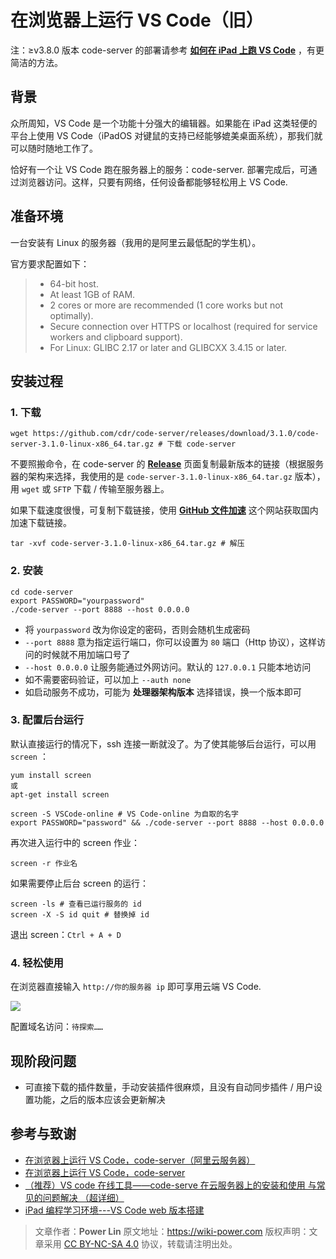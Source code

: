# 在浏览器上运行 VS Code（旧）

注：≥v3.8.0 版本 code-server 的部署请参考 [**如何在 iPad 上跑 VS Code**](https://wiki-power.com/如何在iPad上运行VSCode) ，有更简洁的方法。

## 背景

众所周知，VS Code 是一个功能十分强大的编辑器。如果能在 iPad 这类轻便的平台上使用 VS Code（iPadOS 对键鼠的支持已经能够媲美桌面系统），那我们就可以随时随地工作了。

恰好有一个让 VS Code 跑在服务器上的服务：code-server. 部署完成后，可通过浏览器访问。这样，只要有网络，任何设备都能够轻松用上 VS Code.

## 准备环境

一台安装有 Linux 的服务器（我用的是阿里云最低配的学生机）。

官方要求配置如下：

> - 64-bit host.
> - At least 1GB of RAM.
> - 2 cores or more are recommended (1 core works but not optimally).
> - Secure connection over HTTPS or localhost (required for service workers and clipboard support).
> - For Linux: GLIBC 2.17 or later and GLIBCXX 3.4.15 or later.

## 安装过程

### 1. 下载

```shell
wget https://github.com/cdr/code-server/releases/download/3.1.0/code-server-3.1.0-linux-x86_64.tar.gz # 下载 code-server
```

不要照搬命令，在 code-server 的 [**Release**](https://github.com/cdr/code-server/releases) 页面复制最新版本的链接（根据服务器的架构来选择，我使用的是 `code-server-3.1.0-linux-x86_64.tar.gz` 版本），用 `wget` 或 `SFTP` 下载 / 传输至服务器上。

如果下载速度很慢，可复制下载链接，使用 [**GitHub 文件加速**](https://gh.api.99988866.xyz/) 这个网站获取国内加速下载链接。

```shell
tar -xvf code-server-3.1.0-linux-x86_64.tar.gz # 解压
```

### 2. 安装

```shell
cd code-server
export PASSWORD="yourpassword"
./code-server --port 8888 --host 0.0.0.0
```

- 将 `yourpassword` 改为你设定的密码，否则会随机生成密码
- `--port 8888` 意为指定运行端口，你可以设置为 `80` 端口（Http 协议），这样访问的时候就不用加端口号了
- `--host 0.0.0.0` 让服务能通过外网访问。默认的 `127.0.0.1` 只能本地访问
- 如不需要密码验证，可以加上 `--auth none`
- 如启动服务不成功，可能为 **处理器架构版本** 选择错误，换一个版本即可

### 3. 配置后台运行

默认直接运行的情况下，ssh 连接一断就没了。为了使其能够后台运行，可以用 `screen` ：

```shell
yum install screen
或
apt-get install screen
```

```shell
screen -S VSCode-online # VS Code-online 为自取的名字
export PASSWORD="password" && ./code-server --port 8888 --host 0.0.0.0
```

再次进入运行中的 screen 作业：

```shell
screen -r 作业名
```

如果需要停止后台 screen 的运行：

```shell
screen -ls # 查看已运行服务的 id
screen -X -S id quit # 替换掉 id
```

退出 screen：`Ctrl + A + D`

### 4. 轻松使用

在浏览器直接输入 `http://你的服务器 ip` 即可享用云端 VS Code.

![](https://wiki-media-1253965369.cos.ap-guangzhou.myqcloud.com/img/20200413181001.jpg)

配置域名访问：`待探索……`

## 现阶段问题

- 可直接下载的插件数量，手动安装插件很麻烦，且没有自动同步插件 / 用户设置功能，之后的版本应该会更新解决

## 参考与致谢

- [在浏览器上运行 VS Code，code-server（阿里云服务器）](https://copyfuture.com/blogs-details/20200405045150018h4edt0f4q8486jq)
- [在浏览器上运行 VS Code，code-server](https://segmentfault.com/a/1190000022267386)
- [（推荐）VS code 在线工具——code-serve 在云服务器上的安装和使用 与常见的问题解决 （超详细）](https://blog.csdn.net/Granery/article/details/90415636)
- [iPad 编程学习环境---VS Code web 版本搭建](https://blog.icodef.com/2019/11/17/1670)

> 文章作者：**Power Lin**
> 原文地址：<https://wiki-power.com>
> 版权声明：文章采用 [CC BY-NC-SA 4.0](https://creativecommons.org/licenses/by/4.0/deed.zh) 协议，转载请注明出处。
